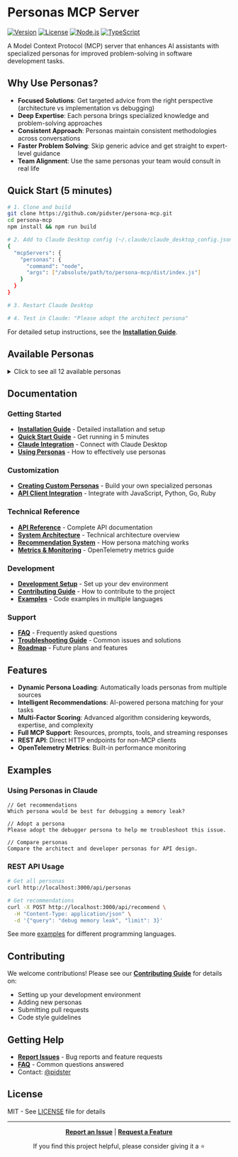 # Personas MCP Server

[![Version](https://img.shields.io/badge/version-0.2.0--alpha-blue)](https://github.com/pidster/persona-mcp/releases)
[![License](https://img.shields.io/badge/license-MIT-green)](./LICENSE)
[![Node.js](https://img.shields.io/badge/node-%3E%3D18.0.0-brightgreen)](https://nodejs.org/)
[![TypeScript](https://img.shields.io/badge/TypeScript-5.x-blue)](https://www.typescriptlang.org/)

A Model Context Protocol (MCP) server that enhances AI assistants with specialized personas for improved problem-solving in software development tasks.

## Why Use Personas?

- **Focused Solutions**: Get targeted advice from the right perspective (architecture vs implementation vs debugging)
- **Deep Expertise**: Each persona brings specialized knowledge and problem-solving approaches
- **Consistent Approach**: Personas maintain consistent methodologies across conversations
- **Faster Problem Solving**: Skip generic advice and get straight to expert-level guidance
- **Team Alignment**: Use the same personas your team would consult in real life

## Quick Start (5 minutes)

```bash
# 1. Clone and build
git clone https://github.com/pidster/persona-mcp.git
cd persona-mcp
npm install && npm run build

# 2. Add to Claude Desktop config (~/.claude/claude_desktop_config.json)
{
  "mcpServers": {
    "personas": {
      "command": "node",
      "args": ["/absolute/path/to/persona-mcp/dist/index.js"]
    }
  }
}

# 3. Restart Claude Desktop

# 4. Test in Claude: "Please adopt the architect persona"
```

For detailed setup instructions, see the **[Installation Guide](./docs/books/installation.md)**.

## Available Personas

<details>
<summary>Click to see all 12 available personas</summary>

- **Architect**: System design, high-level architecture, scalability patterns
- **Debugger**: Systematic debugging, root cause analysis, troubleshooting
- **Developer**: Clean code implementation, best practices, maintainability
- **Engineering Manager**: Team leadership, project management, technical strategy
- **Optimizer**: Performance tuning, resource optimization, efficiency
- **Performance Analyst**: Performance monitoring, bottleneck identification, optimization
- **Product Manager**: Requirements gathering, user stories, feature prioritization
- **Reviewer**: Code quality analysis, security reviews, performance optimization
- **Security Analyst**: Security assessment, threat modeling, vulnerability analysis
- **Technical Writer**: Documentation, API docs, technical communication
- **Tester**: Test strategy, quality assurance, test automation
- **UI Designer**: User interface design, user experience, accessibility

</details>

## Documentation

### Getting Started
- **[Installation Guide](./docs/books/installation.md)** - Detailed installation and setup
- **[Quick Start Guide](./docs/quick-start.md)** - Get running in 5 minutes
- **[Claude Integration](./docs/books/claude-integration.md)** - Connect with Claude Desktop
- **[Using Personas](./docs/books/using-personas.md)** - How to effectively use personas

### Customization
- **[Creating Custom Personas](./docs/books/creating-personas.md)** - Build your own specialized personas
- **[API Client Integration](./docs/books/api-clients.md)** - Integrate with JavaScript, Python, Go, Ruby

### Technical Reference
- **[API Reference](./docs/engineering/api-reference.md)** - Complete API documentation
- **[System Architecture](./docs/architecture/system-overview.md)** - Technical architecture overview
- **[Recommendation System](./docs/designs/recommendation-system.md)** - How persona matching works
- **[Metrics & Monitoring](./docs/engineering/metrics-monitoring.md)** - OpenTelemetry metrics guide

### Development
- **[Development Setup](./docs/engineering/development-setup.md)** - Set up your dev environment
- **[Contributing Guide](./CONTRIBUTING.md)** - How to contribute to the project
- **[Examples](./examples/)** - Code examples in multiple languages

### Support
- **[FAQ](./docs/FAQ.md)** - Frequently asked questions
- **[Troubleshooting Guide](./docs/books/troubleshooting-runbook.md)** - Common issues and solutions
- **[Roadmap](./plans/roadmap.md)** - Future plans and features

## Features

- **Dynamic Persona Loading**: Automatically loads personas from multiple sources
- **Intelligent Recommendations**: AI-powered persona matching for your tasks
- **Multi-Factor Scoring**: Advanced algorithm considering keywords, expertise, and complexity
- **Full MCP Support**: Resources, prompts, tools, and streaming responses
- **REST API**: Direct HTTP endpoints for non-MCP clients
- **OpenTelemetry Metrics**: Built-in performance monitoring

## Examples

### Using Personas in Claude

```
// Get recommendations
Which persona would be best for debugging a memory leak?

// Adopt a persona
Please adopt the debugger persona to help me troubleshoot this issue.

// Compare personas
Compare the architect and developer personas for API design.
```

### REST API Usage

```bash
# Get all personas
curl http://localhost:3000/api/personas

# Get recommendations
curl -X POST http://localhost:3000/api/recommend \
  -H "Content-Type: application/json" \
  -d '{"query": "debug memory leak", "limit": 3}'
```

See more [examples](./examples/) for different programming languages.

## Contributing

We welcome contributions! Please see our **[Contributing Guide](./CONTRIBUTING.md)** for details on:
- Setting up your development environment
- Adding new personas
- Submitting pull requests
- Code style guidelines

## Getting Help

- **[Report Issues](https://github.com/pidster/persona-mcp/issues)** - Bug reports and feature requests
- **[FAQ](./docs/FAQ.md)** - Common questions answered
- Contact: [@pidster](https://github.com/pidster)

## License

MIT - See [LICENSE](./LICENSE) file for details

---

<div align="center">

**[Report an Issue](https://github.com/pidster/persona-mcp/issues)** | **[Request a Feature](https://github.com/pidster/persona-mcp/issues/new)**

If you find this project helpful, please consider giving it a ⭐

</div>